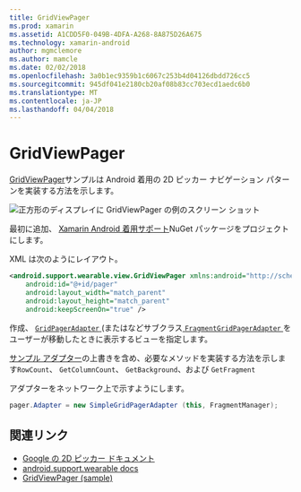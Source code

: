 ```yaml
---
title: GridViewPager
ms.prod: xamarin
ms.assetid: A1CDD5F0-049B-4DFA-A268-8A875D26A675
ms.technology: xamarin-android
author: mgmclemore
ms.author: mamcle
ms.date: 02/02/2018
ms.openlocfilehash: 3a0b1ec9359b1c6067c253b4d04126dbdd726cc5
ms.sourcegitcommit: 945df041e2180cb20af08b83cc703ecd1aedc6b0
ms.translationtype: MT
ms.contentlocale: ja-JP
ms.lasthandoff: 04/04/2018
---
```

# <a name="gridviewpager"></a>GridViewPager

[GridViewPager](https://developer.xamarin.com/samples/GridViewPager/)サンプルは Android 着用の 2D ピッカー ナビゲーション パターンを実装する方法を示します。

![正方形のディスプレイに GridViewPager の例のスクリーン ショット](gridviewpager-images/gridviewpager.png)

最初に追加、 [Xamarin Android 着用サポート](http://www.nuget.org/packages/Xamarin.Android.Wear/)NuGet パッケージをプロジェクトにします。

XML は次のようにレイアウト。

```xml
<android.support.wearable.view.GridViewPager xmlns:android="http://schemas.android.com/apk/res/android"
    android:id="@+id/pager"
    android:layout_width="match_parent"
    android:layout_height="match_parent"
    android:keepScreenOn="true" />
```

作成、 [ `GridPagerAdapter` ](http://developer.android.com/reference/android/support/wearable/view/GridPagerAdapter.html) (またはなどサブクラス[ `FragmentGridPagerAdapter` ](http://developer.android.com/reference/android/support/wearable/view/FragmentGridPagerAdapter.html)をユーザーが移動したときに表示するビューを指定します。

[サンプル アダプター](https://github.com/xamarin/monodroid-samples/blob/master/wear/GridViewPager/GridViewPager/SimpleGridPagerAdapter.cs)の上書きを含め、必要なメソッドを実装する方法を示します`RowCount`、 `GetColumnCount`、 `GetBackground`、および `GetFragment`

アダプターをネットワーク上で示すようにします。

```csharp
pager.Adapter = new SimpleGridPagerAdapter (this, FragmentManager);
```



## <a name="related-links"></a>関連リンク

- [Google の 2D ピッカー ドキュメント](https://developer.android.com/training/wearables/ui/2d-picker.html)
- [android.support.wearable docs](https://developer.android.com/reference/android/support/wearable/view/package-summary.html)
- [GridViewPager (sample)](https://developer.xamarin.com/samples/GridViewPager/)

